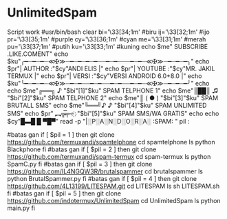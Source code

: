 # UnlimitedSpam
Script work
#usr/bin/bash
clear
bi='\33[34;1m' #biru
ij='\33[32;1m' #ijo
pr='\33[35;1m' #purple
cy='\33[36;1m' #cyan
me='\33[31;1m' #merah
pu='\33[37;1m' #putih
ku='\33[33;1m' #kuning
echo $me"         SUBSCRIBE .LIKE.COMENT"
echo $ku"╭━─━─━─≪✠≫─━─━─━─━──━─━───━─━─≪✠≫─━─━─━╮"
echo $pr"|  AUTHOR  :"$cy"ANDI ELIS                  |"
echo $pr"|  YOUTUBE :"$cy"MR. JAKIL TERMUX           |"
echo $pr"|  VERSI   :"$cy"VERSI ANDROID 6.0+8.0      |"
echo $ku"╰━─━─━─≪✠≫─━─━──━─━──━─━──━─━─≪✠≫─━─━─━╯"
echo
echo $me"╔══╗ ♪  "$bi"[1]"$ku" SPAM TELPHONE 1"
echo $me"║██║ ♫  "$bi"[2]"$ku" SPAM TELPHONE 2"
echo $me"║ ( ● ) "$bi"[3]"$ku" SPAM BRUTALL SMS"
echo $me"╚══╝♪ ♪ "$bi"[4]"$ku" SPAM UNLIMITED SMS"
echo $pr" ︻╦̵̵̿╤─ ҉ "$bi"[5]"$ku" SPAM SMS/WA GRATIS"
echo
echo $cy"█▬█ █ ▀█▀"
   read -p "|░P░A░N░D░O░R░A░ :SPAM: " pil :

#batas gan
if [ $pil = 1 ]
then
git clone https://github.com/termuxandi/spamtelphone
cd spamtelphone
ls
python Blackphone
fi
#batas gan
if [ $pil = 2 ]
then
git clone https://github.com/termuxandi/spam-termux
cd spam-termux
ls
python SpamC.py
fi
#batas gan
if [ $pil = 3 ]
then
git clone https://github.com/IL4NGQW3R/brutalspammer
cd brutalspammer
ls
python BrutalSpammer.py
fi
#batas gan
if [ $pil = 4 ]
then
git clone https://github.com/4L13199/LITESPAM.git
cd LITESPAM
ls
sh LITESPAM.sh
fi
#batas gan
if [ $pil = 5 ]
then
git clone https://github.com/indotermux/UnlimitedSpam
cd UnlimitedSpam
ls
python main.py
fi
